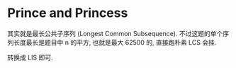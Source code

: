 # Prince and Princess

其实就是最长公共子序列 (Longest Common Subsequence). 不过这题的单个序列长度最长是题目中 n 的平方, 也就是最大 62500 的, 直接跑朴素 LCS 会挂.

转换成 LIS 即可.

